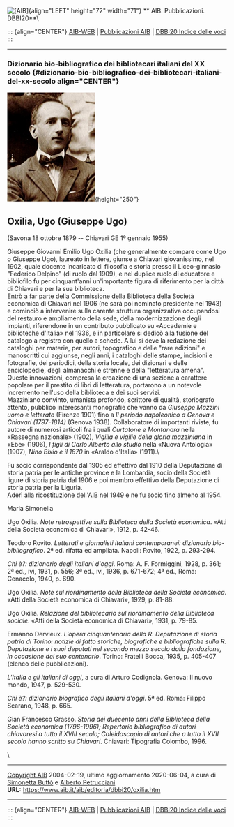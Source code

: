 ![\[AIB\]](/aib/wi/aibv72.gif){align="LEFT" height="72" width="71"}
** AIB. Pubblicazioni. DBBI20**\

::: {align="CENTER"}
[AIB-WEB](/) \| [Pubblicazioni AIB](/pubblicazioni/) \| [DBBI20 Indice
delle voci](dbbi20.htm)
:::

------------------------------------------------------------------------

### Dizionario bio-bibliografico dei bibliotecari italiani del XX secolo {#dizionario-bio-bibliografico-dei-bibliotecari-italiani-del-xx-secolo align="CENTER"}

![\[Ritratto\]](oxilia.jpg){height="250"}

## Oxilia, Ugo (Giuseppe Ugo)

(Savona 18 ottobre 1879 -- Chiavari GE 1º gennaio 1955)

Giuseppe Giovanni Emilio Ugo Oxilia (che generalmente compare come Ugo o
Giuseppe Ugo), laureato in lettere, giunse a Chiavari giovanissimo, nel
1902, quale docente incaricato di filosofia e storia presso il
Liceo-ginnasio \"Federico Delpino\" (di ruolo dal 1909), e nel duplice
ruolo di educatore e bibliofilo fu per cinquant\'anni un\'importante
figura di riferimento per la città di Chiavari e per la sua biblioteca.\
Entrò a far parte della Commissione della Biblioteca della Società
economica di Chiavari nel 1906 (ne sarà poi nominato presidente nel
1943) e cominciò a intervenire sulla carente struttura organizzativa
occupandosi del restauro e ampliamento della sede, della modernizzazione
degli impianti, riferendone in un contributo pubblicato su «Accademie e
biblioteche d\'Italia» nel 1936, e in particolare si dedicò alla fusione
del catalogo a registro con quello a schede. A lui si deve la redazione
dei cataloghi per materie, per autori, topografico e delle \"rare
edizioni\" e manoscritti cui aggiunse, negli anni, i cataloghi delle
stampe, incisioni e fotografie, dei periodici, della storia locale, dei
dizionari e delle enciclopedie, degli almanacchi e strenne e della
\"letteratura amena\". Queste innovazioni, compresa la creazione di una
sezione a carattere popolare per il prestito di libri di letteratura,
portarono a un notevole incremento nell\'uso della biblioteca e dei suoi
servizi.\
Mazziniano convinto, umanista profondo, scrittore di qualità,
storiografo attento, pubblicò interessanti monografie che vanno da
*Giuseppe Mazzini uomo e letterato* (Firenze 1901) fino a *Il periodo
napoleonico a Genova e Chiavari (1797-1814)* (Genova 1938).
Collaboratore di importanti riviste, fu autore di numerosi articoli fra
i quali *Curtatone e Montanara* nella «Rassegna nazionale» (1902),
*Vigilia e vigilie della gloria mazziniana* in «Ebe» (1906), *I figli di
Carlo Alberto allo studio* nella «Nuova Antologia» (1907), *Nino Bixio e
il 1870* in «Araldo d\'Italia» (1911).\

Fu socio corrispondente dal 1905 ed effettivo dal 1910 della Deputazione
di storia patria per le antiche province e la Lombardia, socio della
Società ligure di storia patria dal 1906 e poi membro effettivo della
Deputazione di storia patria per la Liguria.\
Aderì alla ricostituzione dell\'AIB nel 1949 e ne fu socio fino almeno
al 1954.

Maria Simonella

Ugo Oxilia. *Note retrospettive sulla Biblioteca della Società
economica*. «Atti della Società economica di Chiavari», 1912, p. 42-46.

Teodoro Rovito. *Letterati e giornalisti italiani contemporanei:
dizionario bio-bibliografico*. 2ª ed. rifatta ed ampliata. Napoli:
Rovito, 1922, p. 293-294.

*Chi è?: dizionario degli italiani d\'oggi*. Roma: A. F. Formiggini,
1928, p. 361; 2ª ed., ivi, 1931, p. 556; 3ª ed., ivi, 1936, p. 671-672;
4ª ed., Roma: Cenacolo, 1940, p. 690.

Ugo Oxilia. *Note sul riordinamento della Biblioteca della Società
economica*. «Atti della Società economica di Chiavari», 1929, p. 81-88.

Ugo Oxilia. *Relazione del bibliotecario sul riordinamento della
Biblioteca sociale*. «Atti della Società economica di Chiavari», 1931,
p. 79-85.

Ermanno Dervieux. *L\'opera cinquantenaria della R. Deputazione di
storia patria di Torino: notizie di fatto storiche, biografiche e
bibliografiche sulla R. Deputazione e i suoi deputati nel secondo mezzo
secolo dalla fondazione, in occasione del suo centenario*. Torino:
Fratelli Bocca, 1935, p. 405-407 (elenco delle pubblicazioni).

*L\'Italia e gli italiani di oggi*, a cura di Arturo Codignola. Genova:
Il nuovo mondo, 1947, p. 529-530.

*Chi è?: dizionario biografico degli italiani d\'oggi*. 5ª ed. Roma:
Filippo Scarano, 1948, p. 665.

Gian Francesco Grasso. *Storia dei duecento anni della Biblioteca della
Società economica (1796-1996); Repertorio bibliografico di autori
chiavaresi a tutto il XVIII secolo; Caleidoscopio di autori che a tutto
il XVII secolo hanno scritto su Chiavari*. Chiavari: Tipografia Colombo,
1996.

\

------------------------------------------------------------------------

[Copyright AIB](/su-questo-sito/dichiarazione-di-copyright-aib-web/)
2004-02-19, ultimo aggiornamento 2020-06-04, a cura di [Simonetta
Buttò](/aib/redazione3.htm) e [Alberto
Petrucciani](/su-questo-sito/redazione-aib-web/)\
**URL:** https://www.aib.it/aib/editoria/dbbi20/oxilia.htm

------------------------------------------------------------------------

::: {align="CENTER"}
[AIB-WEB](/) \| [Pubblicazioni AIB](/pubblicazioni/) \| [DBBI20 Indice
delle voci](dbbi20.htm)
:::
